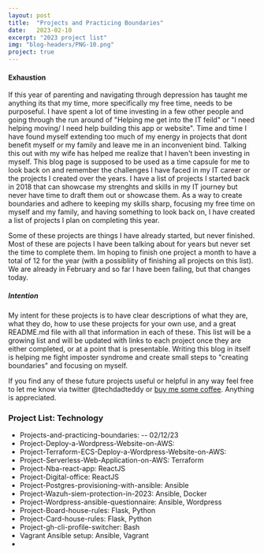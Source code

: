 ```yaml
---
layout: post
title:  "Projects and Practicing Boundaries"
date:   2023-02-10
excerpt: "2023 project list"
img: "blog-headers/PNG-10.png" 
project: true  
---
```


#### Exhaustion 
If this year of parenting and navigating through depression has taught me anything its that my time, more specifically my free time, needs 
to be purposeful. I have spent a lot of time investing in a few other people and going through the run around of "Helping me get into the IT feild" 
or "I need helping moving/ I need help building this app or website". Time and time I have found myself extending too much of my energy in 
projects that dont benefit myself or my family and leave me in an inconvenient bind. Talking this out with my wife has helped me realize that 
I haven't been investing in myself. This blog page is supposed to be used as a time capsule for me to look back on and remember the challenges I have 
faced in my IT career or the projects I created over the years. I have a list of projects I started back in 2018 that can showcase my strenghts and skills 
in my IT journey but never have time to draft them out or showcase them. As a way to 
create boundaries and adhere to keeping my skills sharp, focusing my free time on myself and my family, and having something to look back on, I have created a list of projects I plan on completing this year. 

Some of these projects are things I have already started, but never finished. Most of these are pojects I have been talking about for years but never set the time to complete them. Im hoping to finish one project a month to have a total of 12 for the year (with a possibliity of finishing all projects on this list). We are already in February and so far I have been failing, but that changes today. 

##### Intention 
My intent for these projects is to have clear descriptions of what they are, what they do, how to use these projects for your own use, and a great README.md file with all 
that information in each of these. This list will be a growing list and will be updated with links to each project once they are either completed, or at a point that is presentable. Writing this blog in itself is helping me fight imposter syndrome and 
create small steps to "creating boundaries" and focusing on myself. 

If you find any of these future projects useful or helpful in any way feel free 
to let me know via twitter @techdadteddy or [buy me some coffee](https://www.buymeacoffee.com/tmeralus). Anything is appreciated. 

### Project List:  Technology 
- Projects-and-practicing-boundaries: -- 02/12/23
- Project-Deploy-a-Wordpress-Website-on-AWS:   
- Project-Terraform-ECS-Deploy-a-Wordpress-Website-on-AWS: 
- Project-Serverless-Web-Application-on-AWS:  Terraform
- Project-Nba-react-app:  ReactJS
- Project-Digital-office:  ReactJS
- Project-Postgres-provisioning-with-ansible:  Ansible
- Project-Wazuh-siem-protection-in-2023:  Ansible, Docker
- Project-Wordpress-ansible-questionnaire: Ansible, Wordpress
- Project-Board-house-rules:  Flask, Python
- Project-Card-house-rules:  Flask, Python
- Project-gh-cli-profile-switcher:  Bash 
- Vagrant Ansible setup:  Ansible, Vagrant 
- 
